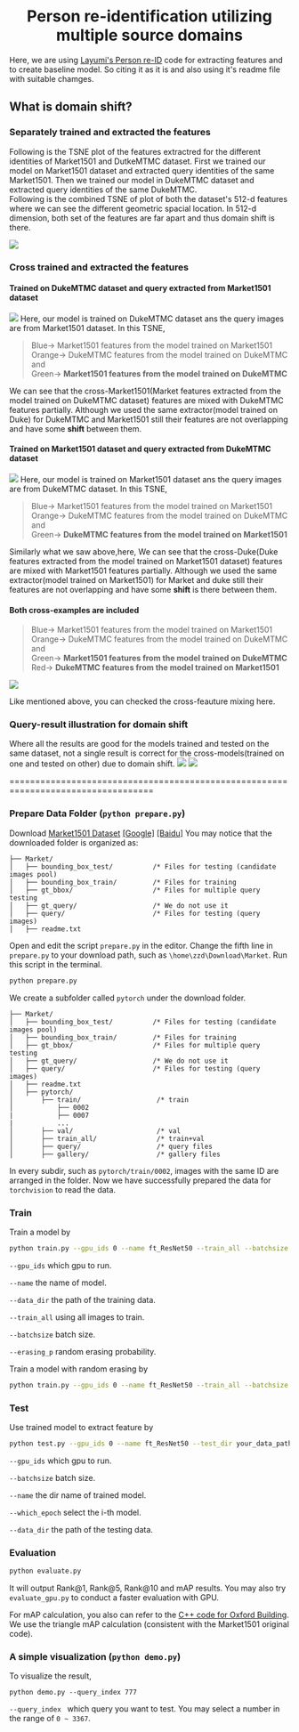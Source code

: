<h1 align="center"> Person re-identification utilizing multiple source domains </h1>

Here, we are using [Layumi's Person re-ID](https://github.com/layumi/Person_reID_baseline_pytorch) code for extracting features and to create baseline model. So citing it as it is and also using it's readme file with suitable chamges.

## What is domain shift?

### Separately trained and extracted the features
Following is the TSNE plot of the features extractred for the different identities of Market1501 and DutkeMTMC dataset.
First we trained our model on Market1501 dataset and extracted query identities of the same Market1501.
Then we trained our model in DukeMTMC dataset and extracted query identities of the same DukeMTMC.   
Following is the combined TSNE of plot of both the dataset's 512-d features where we can see the different geometric spacial location. In 512-d dimension, both set of the features are far apart and thus domain shift is there.

![](https://github.com/Dipeshtamboli/multisource_person_reid/blob/master/code/tsne/market_duke.png)

### Cross trained and extracted the features
#### Trained on DukeMTMC dataset and query extracted from Market1501 dataset
![](https://github.com/Dipeshtamboli/multisource_person_reid/blob/master/code/tsne/m_d_dm_tsne.png)
Here, our model is trained on DukeMTMC dataset ans the query images are from Market1501 dataset. In this TSNE, 

> Blue-> Market1501 features from the model trained on Market1501   
> Orange-> DukeMTMC features from the model trained on DukeMTMC and  
> Green-> **Market1501 features from the model trained on DukeMTMC**

We can see that the cross-Market1501(Market features extracted from the model trained on DukeMTMC dataset) features are mixed with DukeMTMC features partially. Although we used the same extractor(model trained on Duke) for DukeMTMC and Market1501 still their features are not overlapping and have some **shift** between them.

#### Trained on Market1501 dataset and query extracted from DukeMTMC dataset
![](https://github.com/Dipeshtamboli/multisource_person_reid/blob/master/code/tsne/m_d_md_tsne.png)
Here, our model is trained on Market1501 dataset ans the query images are from DukeMTMC dataset. In this TSNE, 

> Blue-> Market1501 features from the model trained on Market1501   
> Orange-> DukeMTMC features from the model trained on DukeMTMC and   
> Green-> **DukeMTMC features from the model trained on Market1501**   

Similarly what we saw above,here,
We can see that the cross-Duke(Duke features extracted from the model trained on Market1501 dataset) features are mixed with Market1501 features partially. Although we used the same extractor(model trained on Market1501) for Market and duke still their features are not overlapping and have some **shift** is there between them.

#### Both cross-examples are included
> Blue-> Market1501 features from the model trained on Market1501   
> Orange-> DukeMTMC features from the model trained on DukeMTMC and   
> Green-> **Market1501 features from the model trained on DukeMTMC**
> Red-> **DukeMTMC features from the model trained on Market1501**   

![](https://github.com/Dipeshtamboli/multisource_person_reid/blob/master/code/tsne/all_m_d_dm_md.png)

Like mentioned above, you can checked the cross-feauture mixing here.

### Query-result illustration for domain shift
Where all the results are good for the models trained and tested on the same dataset, not a single result is correct for the cross-models(trained on one and tested on other) due to domain shift.
![](https://github.com/Dipeshtamboli/multisource_person_reid/blob/master/code/reid_results/dmd.png)
![](https://github.com/Dipeshtamboli/multisource_person_reid/blob/master/code/reid_results/mdm.png)

==================================================================================

### Prepare Data Folder (`python prepare.py`)
Download [Market1501 Dataset](http://www.liangzheng.com.cn/Project/project_reid.html) [[Google]](https://drive.google.com/file/d/0B8-rUzbwVRk0c054eEozWG9COHM/view) [[Baidu]](https://pan.baidu.com/s/1ntIi2Op)
You may notice that the downloaded folder is organized as:
```
├── Market/
│   ├── bounding_box_test/          /* Files for testing (candidate images pool)
│   ├── bounding_box_train/         /* Files for training 
│   ├── gt_bbox/                    /* Files for multiple query testing 
│   ├── gt_query/                   /* We do not use it 
│   ├── query/                      /* Files for testing (query images)
│   ├── readme.txt
```
Open and edit the script `prepare.py` in the editor. Change the fifth line in `prepare.py` to your download path, such as `\home\zzd\Download\Market`. Run this script in the terminal.
```bash
python prepare.py
```
We create a subfolder called `pytorch` under the download folder. 
```
├── Market/
│   ├── bounding_box_test/          /* Files for testing (candidate images pool)
│   ├── bounding_box_train/         /* Files for training 
│   ├── gt_bbox/                    /* Files for multiple query testing 
│   ├── gt_query/                   /* We do not use it
│   ├── query/                      /* Files for testing (query images)
│   ├── readme.txt
│   ├── pytorch/
│       ├── train/                   /* train 
│           ├── 0002
|           ├── 0007
|           ...
│       ├── val/                     /* val
│       ├── train_all/               /* train+val      
│       ├── query/                   /* query files  
│       ├── gallery/                 /* gallery files  
```

In every subdir, such as `pytorch/train/0002`, images with the same ID are arranged in the folder.
Now we have successfully prepared the data for `torchvision` to read the data. 

### Train
Train a model by
```bash
python train.py --gpu_ids 0 --name ft_ResNet50 --train_all --batchsize 32  --data_dir your_data_path
```
`--gpu_ids` which gpu to run.

`--name` the name of model.

`--data_dir` the path of the training data.

`--train_all` using all images to train. 

`--batchsize` batch size.

`--erasing_p` random erasing probability.

Train a model with random erasing by
```bash
python train.py --gpu_ids 0 --name ft_ResNet50 --train_all --batchsize 32  --data_dir your_data_path --erasing_p 0.5
```

### Test
Use trained model to extract feature by
```bash
python test.py --gpu_ids 0 --name ft_ResNet50 --test_dir your_data_path  --batchsize 32 --which_epoch 59
```
`--gpu_ids` which gpu to run.

`--batchsize` batch size.

`--name` the dir name of trained model.

`--which_epoch` select the i-th model.

`--data_dir` the path of the testing data.


### Evaluation
```bash
python evaluate.py
```
It will output Rank@1, Rank@5, Rank@10 and mAP results.
You may also try `evaluate_gpu.py` to conduct a faster evaluation with GPU.

For mAP calculation, you also can refer to the [C++ code for Oxford Building](http://www.robots.ox.ac.uk/~vgg/data/oxbuildings/compute_ap.cpp). We use the triangle mAP calculation (consistent with the Market1501 original code).

### A simple visualization (`python demo.py`)
To visualize the result, 
```
python demo.py --query_index 777
```
`--query_index ` which query you want to test. You may select a number in the range of `0 ~ 3367`.

